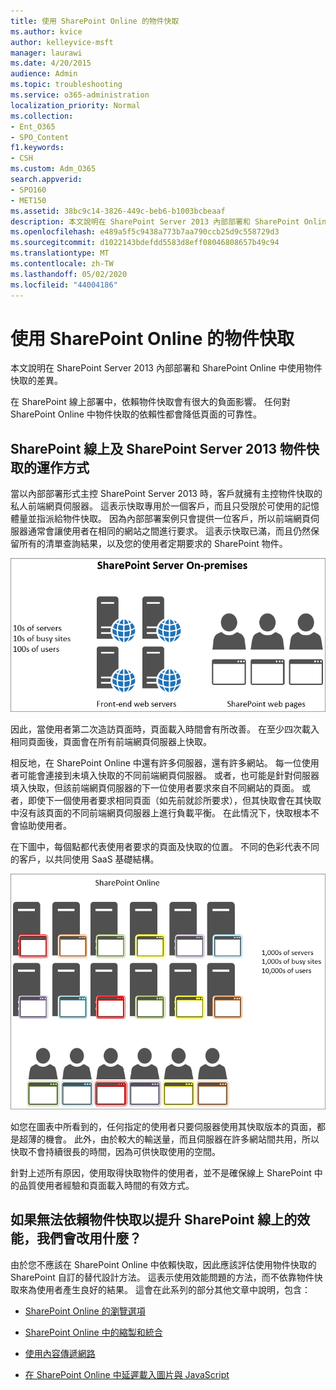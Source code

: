 ```yaml
---
title: 使用 SharePoint Online 的物件快取
ms.author: kvice
author: kelleyvice-msft
manager: laurawi
ms.date: 4/20/2015
audience: Admin
ms.topic: troubleshooting
ms.service: o365-administration
localization_priority: Normal
ms.collection:
- Ent_O365
- SPO_Content
f1.keywords:
- CSH
ms.custom: Adm_O365
search.appverid:
- SPO160
- MET150
ms.assetid: 38bc9c14-3826-449c-beb6-b1003bcbeaaf
description: 本文說明在 SharePoint Server 2013 內部部署和 SharePoint Online 中使用物件快取的差異。
ms.openlocfilehash: e489a5f5c9438a773b7aa790ccb25d9c558729d3
ms.sourcegitcommit: d1022143bdefdd5583d8eff08046808657b49c94
ms.translationtype: MT
ms.contentlocale: zh-TW
ms.lasthandoff: 05/02/2020
ms.locfileid: "44004186"
---
```

# <a name="using-the-object-cache-with-sharepoint-online"></a>使用 SharePoint Online 的物件快取

本文說明在 SharePoint Server 2013 內部部署和 SharePoint Online 中使用物件快取的差異。
  
在 SharePoint 線上部署中，依賴物件快取會有很大的負面影響。 任何對 SharePoint Online 中物件快取的依賴性都會降低頁面的可靠性。 
  
## <a name="how-the-sharepoint-online-and-sharepoint-server-2013-object-cache-works"></a>SharePoint 線上及 SharePoint Server 2013 物件快取的運作方式

當以內部部署形式主控 SharePoint Server 2013 時，客戶就擁有主控物件快取的私人前端網頁伺服器。 這表示快取專用於一個客戶，而且只受限於可使用的記憶體量並指派給物件快取。 因為內部部署案例只會提供一位客戶，所以前端網頁伺服器通常會讓使用者在相同的網站之間進行要求。 這表示快取已滿，而且仍然保留所有的清單查詢結果，以及您的使用者定期要求的 SharePoint 物件。
  
![顯示到內部部署前端網頁伺服器的流量和負載](media/a0d38b36-4909-4abb-8d4e-4930814bb3de.png)
  
因此，當使用者第二次造訪頁面時，頁面載入時間會有所改善。 在至少四次載入相同頁面後，頁面會在所有前端網頁伺服器上快取。
  
相反地，在 SharePoint Online 中還有許多伺服器，還有許多網站。 每一位使用者可能會連接到未填入快取的不同前端網頁伺服器。 或者，也可能是針對伺服器填入快取，但該前端網頁伺服器的下一位使用者要求來自不同網站的頁面。 或者，即使下一個使用者要求相同頁面（如先前就診所要求），但其快取會在其快取中沒有該頁面的不同前端網頁伺服器上進行負載平衡。 在此情況下，快取根本不會協助使用者。
  
在下圖中，每個點都代表使用者要求的頁面及快取的位置。 不同的色彩代表不同的客戶，以共同使用 SaaS 基礎結構。
  
![顯示 SharePoint Online 中的物件快取結果](media/25d04011-ef83-4cb7-9e04-a6ed490f63c3.png)
  
如您在圖表中所看到的，任何指定的使用者只要伺服器使用其快取版本的頁面，都是超薄的機會。 此外，由於較大的輸送量，而且伺服器在許多網站間共用，所以快取不會持續很長的時間，因為可供快取使用的空間。
  
針對上述所有原因，使用取得快取物件的使用者，並不是確保線上 SharePoint 中的品質使用者經驗和頁面載入時間的有效方式。
  
## <a name="if-we-cant-rely-on-the-object-cache-to-improve-performance-in-sharepoint-online-what-do-we-use-instead"></a>如果無法依賴物件快取以提升 SharePoint 線上的效能，我們會改用什麼？

由於您不應該在 SharePoint Online 中依賴快取，因此應該評估使用物件快取的 SharePoint 自訂的替代設計方法。 這表示使用效能問題的方法，而不依靠物件快取來為使用者產生良好的結果。 這會在此系列的部分其他文章中說明，包含：
  
- [SharePoint Online 的瀏覽選項](navigation-options-for-sharepoint-online.md)
    
- [SharePoint Online 中的縮製和統合](minification-and-bundling-in-sharepoint-online.md)
    
- [使用內容傳遞網路](using-content-delivery-networks-with-sharepoint-online.md)
    
- [在 SharePoint Online 中延遲載入圖片與 JavaScript](delay-loading-images-and-javascript-in-sharepoint-online.md)
    

